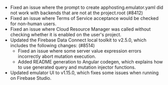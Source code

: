 - Fixed an issue where the prompt to create apphosting.emulator.yaml did not work with backends that are not at the project.root (#8412)
- Fixed an issue where Terms of Service acceptance would be checked for non-human users.
- Fixed an issue where Cloud Resource Manager was called without checking whether it is enabled on the user's project.
- Updated the Firebase Data Connect local toolkit to v2.5.0, which includes the following changes: (#8514)
  - Fixed an issue where some server value expression errors incorrectly abort mutation execution.
  - Added README generation to Angular codegen, which explains how to use generated query and mutation injector functions.
- Updated emulator UI to v1.15.0, which fixes some issues when running on Firebase Studio.
